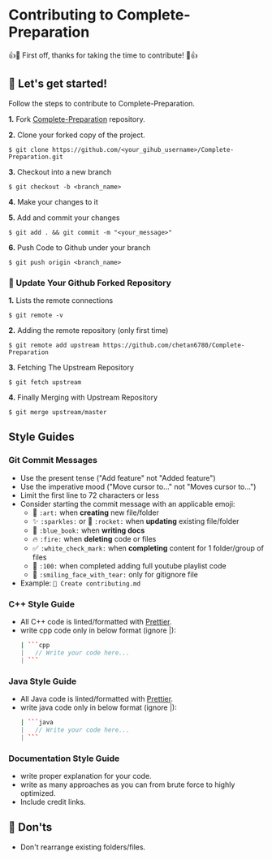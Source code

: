 # Contributing to Complete-Preparation

👍🎉 First off, thanks for taking the time to contribute! 🎉👍

## 🚀 Let's get started!

Follow the steps to contribute to Complete-Preparation.

**1.** Fork [Complete-Preparation](https://github.com/chetan6780/Complete-Preparation) repository.

**2.** Clone your forked copy of the project.

```
$ git clone https://github.com/<your_gihub_username>/Complete-Preparation.git
```

**3.** Checkout into a new branch

```
$ git checkout -b <branch_name>
```

**4.** Make your changes to it

**5.** Add and commit your changes

```
$ git add . && git commit -m "<your_message>"
```

**6.** Push Code to Github under your branch

```
$ git push origin <branch_name>
```

### 📌 Update Your Github Forked Repository

**1.** Lists the remote connections

```
$ git remote -v
```

**2.** Adding the remote repository (only first time)

```
$ git remote add upstream https://github.com/chetan6780/Complete-Preparation
```

**3.** Fetching The Upstream Repository

```
$ git fetch upstream
```

**4.** Finally Merging with Upstream Repository

```
$ git merge upstream/master
```

## Style Guides

### Git Commit Messages

-   Use the present tense ("Add feature" not "Added feature")
-   Use the imperative mood ("Move cursor to..." not "Moves cursor to...")
-   Limit the first line to 72 characters or less
-   Consider starting the commit message with an applicable emoji:
    -   🎨 `:art:` when **creating** new file/folder
    -   ✨ `:sparkles:` or 🚀 `:rocket:` when **updating** existing file/folder
    -   📘 `:blue_book:` when **writing docs**
    -   🔥 `:fire:` when **deleting** code or files
    -   ✅ `:white_check_mark:` when **completing** content for 1 folder/group of files
    -   💯 `:100:` when completed adding full youtube playlist code
    -   🥲 `:smiling_face_with_tear:` only for gitignore file
-   Example: `🎨 Create contributing.md`

### C++ Style Guide

-   All C++ code is linted/formatted with [Prettier](https://prettier.io/).
-   write cpp code only in below format (ignore |):
    ````coffee
    | ```cpp
    |   // Write your code here...
    | ```
    ````

### Java Style Guide

-   All Java code is linted/formatted with [Prettier](https://prettier.io/).
-   write java code only in below format (ignore |):
    ````coffee
    | ```java
    |   // Write your code here...
    | ```
    ````

### Documentation Style Guide

-   write proper explanation for your code.
-   write as many approaches as you can from brute force to highly optimized.
-   Include credit links.

## 🚫 Don'ts

-   Don't rearrange existing folders/files.
